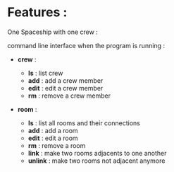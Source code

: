 # Features : 

One Spaceship with one crew :  

command line interface when the program is running :  
- **crew** :
  - **ls** : list crew
  - **add** : add a crew member
  - **edit** : edit a crew member
  - **rm** : remove a crew member

- **room** :
  - **ls** : list all rooms and their connections
  - **add** : add a room
  - **edit** : edit a room 
  - **rm** : remove a room
  - **link** : make two rooms adjacents to one another
  - **unlink** : make two rooms not adjacent anymore